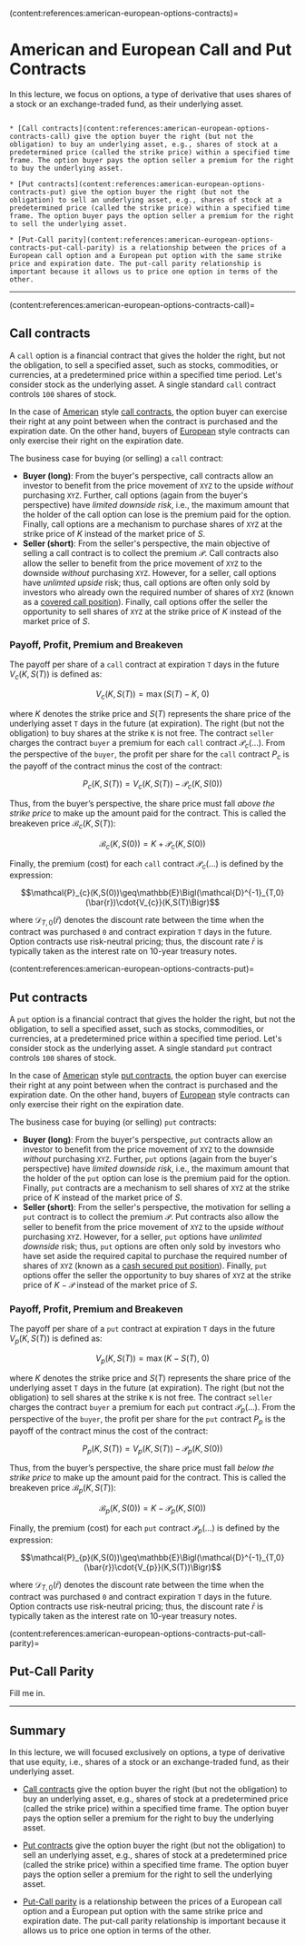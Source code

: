 (content:references:american-european-options-contracts)=
# American and European Call and Put Contracts

In this lecture, we focus on options, a type of derivative that uses shares of a stock or an exchange-traded fund, as their underlying asset. 

```{topic} Outline

* [Call contracts](content:references:american-european-options-contracts-call) give the option buyer the right (but not the obligation) to buy an underlying asset, e.g., shares of stock at a predetermined price (called the strike price) within a specified time frame. The option buyer pays the option seller a premium for the right to buy the underlying asset.

* [Put contracts](content:references:american-european-options-contracts-put) give the option buyer the right (but not the obligation) to sell an underlying asset, e.g., shares of stock at a predetermined price (called the strike price) within a specified time frame. The option buyer pays the option seller a premium for the right to sell the underlying asset.

* [Put-Call parity](content:references:american-european-options-contracts-put-call-parity) is a relationship between the prices of a European call option and a European put option with the same strike price and expiration date. The put-call parity relationship is important because it allows us to price one option in terms of the other. 

```

<!-- Derivatives are one of the three primary financial instrument categories: derivatives, equity (i.e., shares of stock), and debt (i.e., bonds and mortgages). Derivatives provide payoffs that depend on the value of other assets, such as commodities, bonds, stocks, or market indexes. Thus, the value of a derivative is based mainly on the price movements of an underlying asset, e.g., stocks, commodities, currencies, etc. -->
<!-- 
Options are structured agreements between a buyer and a seller that give the option buyer the right, but not the obligation, to execute the transaction described in the contract, i.e., to buy (or sell) an underlying asset in some predetermined way in a specified time frame.  -->

---

(content:references:american-european-options-contracts-call)=
## Call contracts
A `call` option is a financial contract that gives the holder the right, but not the obligation, to sell a specified asset, such as stocks, commodities, or currencies, at a predetermined price within a specified time period. Let's consider stock as the underlying asset. A single standard `call` contract controls `100` shares of stock.

In the case of [American](https://www.investopedia.com/terms/a/americanoption.asp) style [call contracts](https://www.investopedia.com/terms/c/calloption.asp), the option buyer can exercise their right at any point between when the contract is purchased and the expiration date. On the other hand, buyers of [European](https://www.investopedia.com/terms/e/europeanoption.asp) style contracts can only exercise their right on the expiration date. 

The business case for buying (or selling) a `call` contract:
* __Buyer (long)__: From the buyer's perspective, call contracts allow an investor to benefit from the price movement of `XYZ` to the upside _without_ purchasing `XYZ`. Further, call options (again from the buyer's perspective) have _limited downside risk_, i.e., the maximum amount that the holder of the call option can lose is the premium paid for the option. Finally, call options are a mechanism to purchase shares of `XYZ` at the strike price of $K$ instead of the market price of $S$. 
* __Seller (short)__: From the seller's perspective, the main objective of selling a call contract is to collect the premium $\mathcal{P}$. Call contracts also allow the seller to benefit from the price movement of `XYZ` to the downside _without_ purchasing `XYZ`. However, for a seller, call options have _unlimted upside_ risk; thus, call options are often only sold by investors who already own the required number of shares of `XYZ` (known as a [covered call position](https://www.investopedia.com/terms/c/coveredcall.asp)). Finally, call options offer the seller the opportunity to sell shares of `XYZ` at the strike price of $K$ instead of the market price of $S$.


### Payoff, Profit, Premium and Breakeven
The payoff per share of a `call` contract at expiration `T` days in the future $V_{c}(K,S(T))$ is defined as:

$$V_{c}(K,S(T)) = \max\left(S(T) - K,~0\right)$$

where $K$ denotes the strike price and $S(T)$ represents the share price of the underlying asset `T` days in the future (at expiration). The right (but not the obligation) to buy shares at the strike `K` is not free. The contract `seller` charges the contract `buyer` a premium for each `call` contract $\mathcal{P}_{c}(\dots)$. From the perspective of the `buyer`, the profit per share for the `call` contract $P_{c}$ is the payoff of the contract minus the cost of the contract:

$$P_{c}(K,S(T)) = V_{c}(K,S(T)) -  \mathcal{P}_{c}(K,S(0))$$

Thus, from the buyer’s perspective, the share price must fall _above the strike price_ to make up the amount paid for the contract. This is called the breakeven price $\mathcal{B}_{c}(K, S(T))$:

$$\mathcal{B}_{c}(K,S(0)) = K + \mathcal{P}_{c}(K,S(0))$$

Finally, the premium (cost) for each `call` contract $\mathcal{P}_{c}(\dots)$ is defined by the expression:

$$\mathcal{P}_{c}(K,S(0))\geq\mathbb{E}\Bigl(\mathcal{D}^{-1}_{T,0}(\bar{r})\cdot{V_{c}}(K,S(T)\Bigr)$$

where $\mathcal{D}_{T,0}(\bar{r})$ denotes the discount rate between the time when the contract was purchased `0` and contract expiration `T` days in the future. Option contracts use risk-neutral pricing; thus, the discount rate $\bar{r}$ is typically taken as the interest rate on 10-year treasury notes. 

(content:references:american-european-options-contracts-put)=
## Put contracts
A `put` option is a financial contract that gives the holder the right, but not the obligation, to sell a specified asset, such as stocks, commodities, or currencies, at a predetermined price within a specified time period. Let's consider stock as the underlying asset. A single standard `put` contract controls `100` shares of stock.

In the case of [American](https://www.investopedia.com/terms/a/americanoption.asp) style [put contracts](https://www.investopedia.com/terms/p/putoption.asp), the option buyer can exercise their right at any point between when the contract is purchased and the expiration date. On the other hand, buyers of [European](https://www.investopedia.com/terms/e/europeanoption.asp) style contracts can only exercise their right on the expiration date. 

The business case for buying (or selling) `put` contracts:
* __Buyer (long)__: From the buyer's perspective, `put` contracts allow an investor to benefit from the price movement of `XYZ` to the downside _without_ purchasing `XYZ`. Further, `put` options (again from the buyer's perspective) have _limited downside risk_, i.e., the maximum amount that the holder of the `put` option can lose is the premium paid for the option. Finally, `put` contracts are a mechanism to sell shares of `XYZ` at the strike price of $K$ instead of the market price of $S$. 
* __Seller (short)__: From the seller's perspective, the motivation for selling a `put` contract is to collect the premium $\mathcal{P}$. Put contracts also allow the seller to benefit from the price movement of `XYZ` to the upside _without_ purchasing `XYZ`. However, for a seller, `put` options have _unlimted downside_ risk; thus, `put` options are often only sold by investors who have set aside the required capital to purchase the required number of shares of `XYZ` (known as a [cash secured put position](https://www.fidelity.com/learning-center/investment-products/options/know-about-cash-covered-puts)). Finally, `put` options offer the seller the opportunity to buy shares of `XYZ` at the strike price of $K-\mathcal{P}$ instead of the market price of $S$.

### Payoff, Profit, Premium and Breakeven
The payoff per share of a `put` contract at expiration `T` days in the future $V_{p}(K,S(T))$ is defined as:

$$V_{p}(K,S(T)) = \max\left(K - S(T),~0\right)$$

where $K$ denotes the strike price and $S(T)$ represents the share price of the underlying asset `T` days in the future (at expiration). The right (but not the obligation) to sell shares at the strike `K` is not free. The contract `seller` charges the contract `buyer` a premium for each `put` contract $\mathcal{P}_{p}(\dots)$. From the perspective of the `buyer`, the profit per share for the `put` contract $P_{p}$ is the payoff of the contract minus the cost of the contract:

$$P_{p}(K,S(T)) = {V}_{p}(K,S(T)) -  \mathcal{P}_{p}(K,S(0))$$

Thus, from the buyer’s perspective, the share price must fall _below the strike price_ to make up the amount paid for the contract. This is called the breakeven price $\mathcal{B}_{p}(K, S(T))$:

$$\mathcal{B}_{p}(K,S(0)) = K - \mathcal{P}_{p}(K,S(0))$$

Finally, the premium (cost) for each `put` contract $\mathcal{P}_{p}(\dots)$ is defined by the expression:

$$\mathcal{P}_{p}(K,S(0))\geq\mathbb{E}\Bigl(\mathcal{D}^{-1}_{T,0}(\bar{r})\cdot{V_{p}}(K,S(T))\Bigr)$$

where $\mathcal{D}_{T,0}(\bar{r})$ denotes the discount rate between the time when the contract was purchased `0` and contract expiration `T` days in the future. Option contracts use risk-neutral pricing; thus, the discount rate $\bar{r}$ is typically taken as the interest rate on 10-year treasury notes. 

(content:references:american-european-options-contracts-put-call-parity)=
## Put-Call Parity
Fill me in.

---

## Summary
In this lecture, we will focused exclusively on options, a type of derivative that use equity, i.e., shares of a stock or an exchange-traded fund, as their underlying asset. 

* [Call contracts](content:references:american-european-options-contracts-call) give the option buyer the right (but not the obligation) to buy an underlying asset, e.g., shares of stock at a predetermined price (called the strike price) within a specified time frame. The option buyer pays the option seller a premium for the right to buy the underlying asset.

* [Put contracts](content:references:american-european-options-contracts-put) give the option buyer the right (but not the obligation) to sell an underlying asset, e.g., shares of stock at a predetermined price (called the strike price) within a specified time frame. The option buyer pays the option seller a premium for the right to sell the underlying asset.

* [Put-Call parity](content:references:american-european-options-contracts-put-call-parity) is a relationship between the prices of a European call option and a European put option with the same strike price and expiration date. The put-call parity relationship is important because it allows us to price one option in terms of the other. 